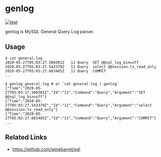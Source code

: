 # genlog

[![test](https://github.com/winebarrel/genlog/actions/workflows/test.yml/badge.svg)](https://github.com/winebarrel/genlog/actions/workflows/test.yml)

genlog is MySQL General Query Log parser.

## Usage

```
$ cat general.log
2020-05-27T05:03:27.500301Z   11 Query	SET @@sql_log_bin=off
2020-05-27T05:03:27.543379Z   11 Query	select @@session.tx_read_only
2020-05-27T05:03:27.683485Z   11 Query	COMMIT
...

$ genlog general.log # or `cat general.log | genlog`
{"Time":"2020-05-27T05:03:27.500301Z","Id":"11","Command":"Query","Argument":"SET @@sql_log_bin=off"}
{"Time":"2020-05-27T05:03:27.543379Z","Id":"11","Command":"Query","Argument":"select @@session.tx_read_only"}
{"Time":"2020-05-27T05:03:27.683485Z","Id":"11","Command":"Query","Argument":"COMMIT"}
...
```

## Related Links

* https://github.com/winebarrel/xgl
